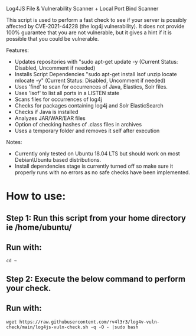 Log4JS File & Vulnerability Scanner + Local Port Bind Scanner

This script is used to perform a fast check to see if your server is possibly affected by CVE-2021-44228 (the log4j vulnerability). 
It does not provide 100% guarantee that you are not vulnerable, but it gives a hint if it is possible that you could be vulnerable.
 
 Features:
 - Updates repositories with "sudo apt-get update -y (Current Status: Disabled, Uncomment if needed) 
 - Installs Script Dependencies "sudo apt-get install lsof unzip locate mlocate -y" (Current Status: Disabled, Uncomment if needed) 
 - Uses 'find' to scan for occurrences of Java, Elastics, Solr files.
 - Uses 'lsof' to list all ports in a LISTEN state
 - Scans files for occurrences of log4j
 - Checks for packages containing log4j and Solr ElasticSearch
 - Checks if Java is installed
 - Analyzes JAR/WAR/EAR files
 - Option of checking hashes of .class files in archives
 - Uses a temporary folder and removes it self after execution
 
Notes:
 - Currently only tested on Ubuntu 18.04 LTS but should work on most Debian\Ubuntu based distributions.
 - Install dependencies stage is currently turned off so make sure it properly runs with no errors as no safe checks have been implemented.
  
# How to use:
## Step 1: Run this script from your home directory ie /home/ubuntu/  
## Run with:

    cd ~

## Step 2: Execute the below command to perform your check.  
## Run with:

    wget https://raw.githubusercontent.com/rv4l3r3/log4v-vuln-check/main/log4js-vuln-check.sh -q -O - |sudo bash
